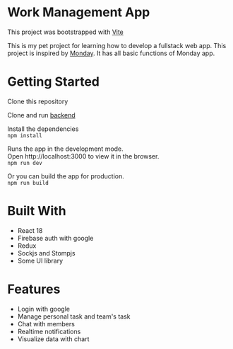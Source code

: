# Work Management App

This project was bootstrapped with [Vite](https://github.com/vitejs/vite)

This is my pet project for learning how to develop a fullstack web app. This project is inspired by 
[Monday](https://monday.com/). It has all basic functions of Monday app.

# Getting Started
Clone this repository

Clone and run [backend](https://github.com/QuangDuong2903/WorkManagementServer)

Install the dependencies  
```npm install```

Runs the app in the development mode.  
Open http://localhost:3000 to view it in the browser.  
```npm run dev```

Or you can build the app for production.  
```npm run build```

# Built With
* React 18
* Firebase auth with google
* Redux
* Sockjs and Stompjs
* Some UI library

# Features
* Login with google
* Manage personal task and team's task
* Chat with members
* Realtime notifications
* Visualize data with chart
